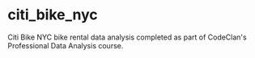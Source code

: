 # citi_bike_nyc
 Citi Bike NYC bike rental data analysis completed as part of CodeClan's Professional Data Analysis course.
